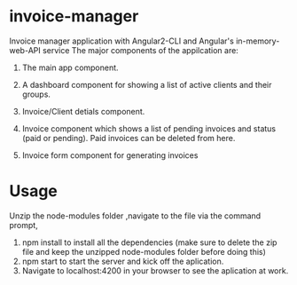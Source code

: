 # invoice-manager
Invoice manager application with Angular2-CLI and Angular's in-memory-web-API service
The major components of the appilcation are:
1. The main app component. </br>

2. A dashboard component for showing a list of active clients and their groups.</br>

3. Invoice/Client detials component.</br>

4. Invoice component which shows a list of pending invoices and status (paid or pending). Paid invoices can be deleted from here.</br>

5. Invoice form component for generating invoices

# Usage

Unzip the node-modules folder ,navigate to the file via the command prompt,<br>
1. npm install to install all the dependencies (make sure to delete the zip file and keep the unzipped node-modules folder before doing this)<br>
2. npm start to start the server and kick off the aplication.<br>
3. Navigate to localhost:4200 in your browser to see the aplication at work.
